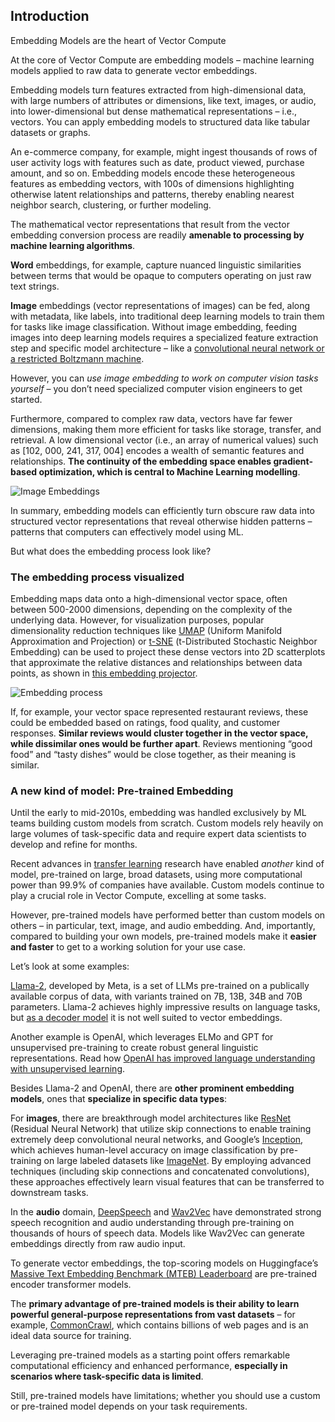 ## Introduction

Embedding Models are the heart of Vector Compute

At the core of Vector Compute are embedding models – machine learning models applied to raw data to generate vector embeddings.

Embedding models turn features extracted from high-dimensional data, with large numbers of attributes or dimensions, like text, images, or audio, into lower-dimensional but dense mathematical representations – i.e., vectors. You can apply embedding models to structured data like tabular datasets or graphs. 

An e-commerce company, for example, might ingest thousands of rows of user activity logs with features such as date, product viewed, purchase amount, and so on. Embedding models encode these heterogeneous features as embedding vectors, with 100s of dimensions highlighting otherwise latent relationships and patterns, thereby enabling nearest neighbor search, clustering, or further modeling.

The mathematical vector representations that result from the vector embedding conversion process are readily **amenable to processing by machine learning algorithms**.

**Word** embeddings, for example, capture nuanced linguistic similarities between terms that would be opaque to computers operating on just raw text strings. 

**Image** embeddings (vector representations of images) can be fed, along with metadata, like labels, into traditional deep learning models to train them for tasks like image classification. Without image embedding, feeding images into deep learning models requires a specialized feature extraction step and specific model architecture – like a [convolutional neural network or a restricted Boltzmann machine](https://www.hindawi.com/journals/am/2022/3351256/). 

However, you can *use image embedding to work on computer vision tasks yourself* – you don’t need specialized computer vision engineers to get started.

Furthermore, compared to complex raw data, vectors have far fewer dimensions, making them more efficient for tasks like storage, transfer, and retrieval. A low dimensional vector (i.e., an array of numerical values) such as [102, 000, 241, 317, 004] encodes a wealth of semantic features and relationships. **The continuity of the embedding space enables gradient-based optimization, which is central to Machine Learning modelling**.

![Image Embeddings](assets/building_blocks/vector_compute/bb2-4.png)

In summary, embedding models can efficiently turn obscure raw data into structured vector representations that reveal otherwise hidden patterns – patterns that computers can effectively model using ML.

But what does the embedding process look like?

### The embedding process visualized

Embedding maps data onto a high-dimensional vector space, often between 500-2000 dimensions, depending on the complexity of the underlying data. However, for visualization purposes, popular dimensionality reduction techniques like [UMAP](https://umap-learn.readthedocs.io/en/latest/) (Uniform Manifold Approximation and Projection) or [t-SNE](https://lvdmaaten.github.io/tsne/) (t-Distributed Stochastic Neighbor Embedding) can be used to project these dense vectors into 2D scatterplots that approximate the relative distances and relationships between data points, as shown in [this embedding projector](https://projector.tensorflow.org).

![Embedding process](assets/building_blocks/vector_compute/bb2-5.png)

If, for example, your vector space represented restaurant reviews, these could be embedded based on ratings, food quality, and customer responses. **Similar reviews would cluster together in the vector space, while dissimilar ones would be further apart**. Reviews mentioning “good food” and “tasty dishes” would be close together, as their meaning is similar.

### A new kind of model: Pre-trained Embedding

Until the early to mid-2010s, embedding was handled exclusively by ML teams building custom models from scratch. Custom models rely heavily on large volumes of task-specific data and require expert data scientists to develop and refine for months.

Recent advances in [transfer learning](https://ai.plainenglish.io/transfer-learning-in-deep-learning-leveraging-pretrained-models-for-improved-performance-b4c49f2cd644) research have enabled _another_ kind of model, pre-trained on large, broad datasets, using more computational power than 99.9% of companies have available. Custom models continue to play a crucial role in Vector Compute, excelling at some tasks. 

However, pre-trained models have performed better than custom models on others – in particular, text, image, and audio embedding. And, importantly, compared to building your own models, pre-trained models make it **easier and faster** to get to a working solution for your use case.

Let’s look at some examples:

[Llama-2](https://ai.meta.com/llama/), developed by Meta, is a set of LLMs pre-trained on a publically available corpus of data, with variants trained on 7B, 13B, 34B and 70B parameters. Llama-2 achieves highly impressive results on language tasks, but [as a decoder model](https://magazine.sebastianraschka.com/p/understanding-encoder-and-decoder) it is not well suited to vector embeddings.

Another example is OpenAI, which leverages ELMo and GPT for unsupervised pre-training to create robust general linguistic representations. Read how [OpenAI has improved language understanding with unsupervised learning](https://openai.com/blog/language-unsupervised/).

Besides Llama-2 and OpenAI, there are **other prominent embedding models**, ones that **specialize in specific data types**:

For **images**, there are breakthrough model architectures like [ResNet](https://arxiv.org/abs/1512.03385) (Residual Neural Network) that utilize skip connections to enable training extremely deep convolutional neural networks, and Google’s [Inception](https://arxiv.org/abs/1409.4842), which achieves human-level accuracy on image classification by pre-training on large labeled datasets like [ImageNet](https://www.image-net.org). By employing advanced techniques (including skip connections and concatenated convolutions), these approaches effectively learn visual features that can be transferred to downstream tasks.

In the **audio** domain, [DeepSpeech](https://arxiv.org/abs/1412.5567) and [Wav2Vec](https://arxiv.org/abs/1904.05862) have demonstrated strong speech recognition and audio understanding through pre-training on thousands of hours of speech data. Models like Wav2Vec can generate embeddings directly from raw audio input.

To generate vector embeddings, the top-scoring models on Huggingface’s [Massive Text Embedding Benchmark (MTEB) Leaderboard](https://huggingface.co/spaces/mteb/leaderboard) are pre-trained encoder transformer models.

The **primary advantage of pre-trained models is their ability to learn powerful general-purpose representations from vast datasets** – for example, [CommonCrawl](https://commoncrawl.org/), which contains billions of web pages and is an ideal data source for training.

Leveraging pre-trained models as a starting point offers remarkable computational efficiency and enhanced performance, **especially in scenarios where task-specific data is limited**.

Still, pre-trained models have limitations; whether you should use a custom or pre-trained model depends on your task requirements.
